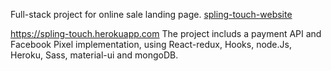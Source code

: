 Full-stack project for online sale landing page.
[spling-touch-website](https://spling-touch.herokuapp.com/#/home)

https://spling-touch.herokuapp.com
The project includs a payment API and Facebook Pixel implementation, using React-redux, Hooks, node.Js, Heroku, Sass, material-ui and mongoDB.
